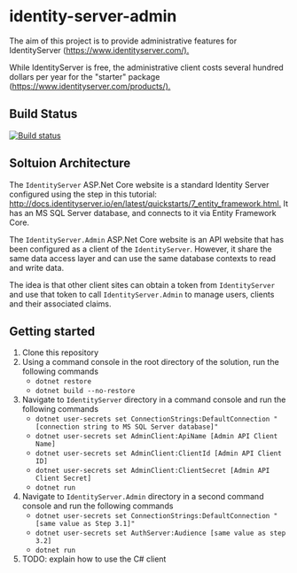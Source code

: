 # identity-server-admin

The aim of this project is to provide administrative features for IdentityServer (<https://www.identityserver.com/).>

While IdentityServer is free, the administrative client costs several hundred dollars per year for the "starter" package (<https://www.identityserver.com/products/).>

## Build Status

[![Build status](https://saji.visualstudio.com/Open%20Source/_apis/build/status/Identity%20Server%20Admin)](https://saji.visualstudio.com/Open%20Source/_build/latest?definitionId=34)

## Soltuion Architecture

The `IdentityServer` ASP.Net Core website is a standard Identity Server configured using the step in this tutorial: <http://docs.identityserver.io/en/latest/quickstarts/7_entity_framework.html.>  It has an MS SQL Server database, and connects to it via Entity Framework Core.

The `IdentityServer.Admin` ASP.Net Core website is an API website that has been configured as a client of the `IdentityServer`.  However, it share the same data access layer and can use the same database contexts to read and write data.

The idea is that other client sites can obtain a token from `IdentityServer` and use that token to call `IdentityServer.Admin` to manage users, clients and their associated claims.

## Getting started

1. Clone this repository
2. Using a command console in the root directory of the solution, run the following commands
   * `dotnet restore`
   * `dotnet build --no-restore`
3. Navigate to `IdentityServer` directory in a command console and run the following commands
   * `dotnet user-secrets set ConnectionStrings:DefaultConnection "[connection string to MS SQL Server database]"`
   * `dotnet user-secrets set AdminClient:ApiName [Admin API Client Name]`
   * `dotnet user-secrets set AdminClient:ClientId [Admin API Client ID]`
   * `dotnet user-secrets set AdminClient:ClientSecret [Admin API Client Secret]`
   * `dotnet run`
4. Navigate to `IdentityServer.Admin` directory in a second command console and run the following commands
   * `dotnet user-secrets set ConnectionStrings:DefaultConnection "[same value as Step 3.1]"`
   * `dotnet user-secrets set AuthServer:Audience [same value as step 3.2]`
   * `dotnet run`
5. TODO: explain how to use the C# client

